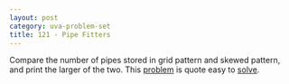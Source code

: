 ```yaml
---
layout: post
category: uva-problem-set
title: 121 - Pipe Fitters
---
```


Compare the number of pipes stored in grid pattern and skewed pattern,
and print the larger of the two.
This
[problem](http://uva.onlinejudge.org/index.php?option=com_onlinejudge&Itemid=8&category=3&page=show_problem&problem=57)
is quote easy to
[solve](https://github.com/clchiou/uva-problem-set/blob/master/solved/121/121.cc).

